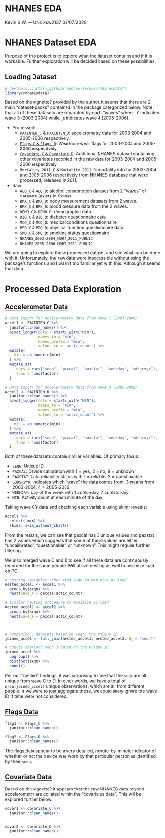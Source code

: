 NHANES EDA
================
Kevin S.W. — UNI: ksw2137
03/07/2020

# NHANES Dataset EDA

Purpose of this project is to explore what the dataset contains and if
it is workable. Further exploration will be decided based on these
possibilities.

## Loading Dataset

``` r
# devtools::install_github("andrew-leroux/rnhanesdata")
library(rnhanesdata)
```

Based on the vignette? provided by the author, it seems that there are 2
main “dataset-packs” contained in the package categorized below. Note
that all of these datasets are separated by each “waves” where `_C`
indicates wave 3 (2003-2004) while `_D` indicates wave 4 (2005-2006).

  - Processed:
      - [`PAXINTEN_C` & `PAXINTEN_D`](#accelerometer-data):
        accelerometry data for 2003-2004 and 2005-2006 respectively.
      - [`Flags_C` & `Flags_D`](#flags-data): Wear/non-wear flags for
        2003-2004 and 2005-2006 respectively.
      - [`Covariate_C` & `Covariate_D`](#covariate-data): Additional
        NHANES dataset containing other covariates recorded in the raw
        data for 2003-2004 and 2005-2006 respectively.
      - `Mortality_2011_C` & `Mortality_2011_D`: mortality info for
        2003-2004 and 2005-2006 respectively from NHANES database that
        were processed; released in 2011.
  - Raw:
      - `ALQ_C` & `ALQ_D`: alcohol consumption dataset from 2 “waves” of
        datasets (exists in Covar)
      - `BMX_C` & `BMX_D`: body measurement datasets from 2 waves.
      - `BPX_C` & `BPX_D`: blood pressure data from the 2 waves.
      - `DEMO_C` & `DEMO_D`: demographic data
      - `DIQ_C` & `DIQ_D`: diabetes questionnaire data
      - `MCQ_C` & `MCQ_D`: medical conditions questionnaire
      - `PFQ_C` & `PFQ_D`: physical function questionnaire data
      - `SMQ_C` & `SMQ_D`: smoking status questionnaire
      - `NHANES_2003-2004_MORT_2011_PUBLIC`
      - `NHANES_2005-2006_MORT_2011_PUBLIC`

We are going to explore these processed dataset and see what can be done
with it. Unfortunately, the raw data were inaccessible without using the
package’s functions and I wasn’t too familiar yet with this. Although it
seems that data

# Processed Data Exploration

## [Accelerometer Data](#loading-dataset)

``` r
# Data import for accelerometry data from wave C (2003-2004)
accel1 <- PAXINTEN_C %>% 
  janitor::clean_names() %>% 
  pivot_longer(cols = starts_with("MIN"), 
               names_to = "min",
               names_prefix = "min",
               values_to = "activ_count") %>% 
  mutate(
    min = as.numeric(min)
  ) %>% 
  mutate_at(
    .vars = vars("seqn", "paxcal", "paxstat", "weekday", "sddsrvyr"),
    .funs = funs(factor)
  )

# Data import for accelerometry data from wave D (2005-2006)
accel2 <- PAXINTEN_D %>% 
  janitor::clean_names() %>% 
  pivot_longer(cols = starts_with("MIN"), 
               names_to = "min",
               names_prefix = "min",
               values_to = "activ_count") %>% 
  mutate(
    min = as.numeric(min)
  ) %>% 
  mutate_at(
    .vars = vars("seqn", "paxcal", "paxstat", "weekday", "sddsrvyr"),
    .funs = funs(factor)
  )
```

Both of these datasets contain similar variables. Of primary focus:

  - `SEQN`: Unique ID
  - `PAXCAL`: Device calibration with 1 = yes, 2 = no, 9 = unknown
  - `PAXSTAT`: Data reliability status with 1 = reliable, 2 =
    questionable
  - `SDDSRVYR`: Indicates which “wave” the data comes from. 3 means from
    2003-2004, 4 = 2005-2006
  - `WEEKDAY`: Day of the week with 1 as Sunday, 7 as Saturday.
  - `MIN`: Activity count at each minute of the day.

Taking wave C’s data and checking each variable using skimr reveals:

``` r
accel1 %>% 
  select(-min) %>% 
  skimr::skim_without_charts()
```

From the resutls, we can see that paxcal has 3 unique values and paxstat
has 2 values which suggests that some of these values are either
“uncalibrated”, “questionable”, or “unknown”. This might require
further filtering.

We also merged wave C and D to see if all these data are continuously
recorded for the same people. Will utilize nesting as well to minimize
load on PC.

``` r
# nesting variables other than seqn to minimize pc load
nested_accel1 <- accel1 %>% 
  group_by(seqn) %>% 
  nest(wave_C = paxcal:activ_count)

# similar nesting procedure to minimize pc load
nested_accel2 <- accel2 %>% 
  group_by(seqn) %>% 
  nest(wave_D = paxcal:activ_count)



# combining 2 datasets based on seqn, the unique ID
joined_accel <- full_join(nested_accel1, nested_accel2, by = "seqn")

# counts distinct seqn's based on the unique ID
joined_accel %>% 
  ungroup() %>% 
  distinct(seqn) %>% 
  count()
```

Per our “nested” findings, it was surprising to see that the `seqn` are
all unique from wave C to D. In other words, we have a total of
`nrow(joined_accel)` unique observations, which are all from different
people. If we were to just aggregate these, we could likely ignore the
wave ID if time were not considered.

## [Flags Data](#loading-dataset)

``` r
flag1 <- Flags_C %>% 
  janitor::clean_names()

flag2 <- Flags_D %>% 
  janitor::clean_names()
```

The flags data appear to be a very detailed, minute-by-minute indicator
of whether or not the device was worn by that particular person as
identified by their `seqn`.

## [Covariate Data](#loading-dataset)

Based on the vignette? it appears that the raw NHANES data beyond
accelerometry are collated within the “covariates data”. This will be
explored further below.

``` r
covar1 <- Covariate_C %>% 
  janitor::clean_names()


covar2 <- Covariate_D %>% 
  janitor::clean_names()
```
